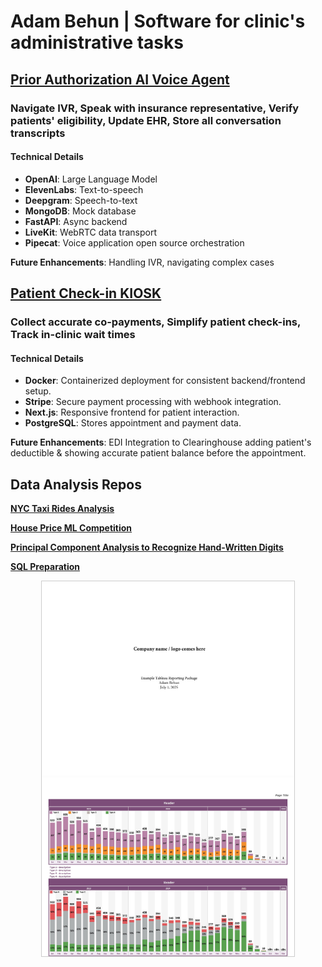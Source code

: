 # Adam Behun | Software for clinic's administrative tasks

## **[Prior Authorization AI Voice Agent](https://github.com/Adam-Behun/MyRobot)**  
### Navigate IVR, Speak with insurance representative, Verify patients' eligibility, Update EHR, Store all conversation transcripts
#### Technical Details
- **OpenAI**: Large Language Model
- **ElevenLabs**: Text-to-speech
- **Deepgram**: Speech-to-text
- **MongoDB**: Mock database
- **FastAPI**: Async backend
- **LiveKit**: WebRTC data transport
- **Pipecat**: Voice application open source orchestration

**Future Enhancements**: Handling IVR, navigating complex cases

## **[Patient Check-in KIOSK](https://github.com/Adam-Behun/DentalKiosk)**
### Collect accurate co-payments, Simplify patient check-ins, Track in-clinic wait times
#### Technical Details
- **Docker**: Containerized deployment for consistent backend/frontend setup.
- **Stripe**: Secure payment processing with webhook integration.
- **Next.js**: Responsive frontend for patient interaction.
- **PostgreSQL**: Stores appointment and payment data.

**Future Enhancements**: EDI Integration to Clearinghouse adding patient's deductible & showing accurate patient balance before the appointment.

## Data Analysis Repos
**[NYC Taxi Rides Analysis](https://github.com/Adam-Behun/supervised-ml-to-predict-tips)**

**[House Price ML Competition](https://github.com/Adam-Behun/supervised-machine-learning/blob/main/house-price-competition/algorithms/top-solution.ipynb)**

**[Principal Component Analysis to Recognize Hand-Written Digits](https://github.com/Adam-Behun/supervised-machine-learning/blob/main/mnist-competition/algorithms/pca_with_models.ipynb)**

**[SQL Preparation](https://github.com/Adam-Behun/sql-preparation)**

<div style="text-align: center;">
  <div style="overflow-y: auto; height: 600px; border: 1px solid #ccc; margin: 0 auto; width: 80%;">
    <img src="images/page-0.jpg" alt="Page 1" style="width: 100%;">
    <img src="images/page-1.jpg" alt="Page 2" style="width: 100%;">
    <img src="images/page-2.jpg" alt="Page 3" style="width: 100%;">
    <img src="images/page-3.jpg" alt="Page 4" style="width: 100%;">
  </div>
</div>